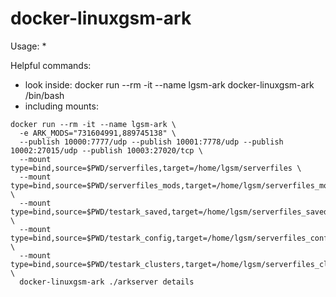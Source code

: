docker-linuxgsm-ark
===================

Usage:
* 

Helpful commands:

* look inside: docker run --rm -it --name lgsm-ark docker-linuxgsm-ark /bin/bash
* including mounts: 
```
docker run --rm -it --name lgsm-ark \
  -e ARK_MODS="731604991,889745138" \
  --publish 10000:7777/udp --publish 10001:7778/udp --publish 10002:27015/udp --publish 10003:27020/tcp \
  --mount type=bind,source=$PWD/serverfiles,target=/home/lgsm/serverfiles \
  --mount type=bind,source=$PWD/serverfiles_mods,target=/home/lgsm/serverfiles_mods \
  --mount type=bind,source=$PWD/testark_saved,target=/home/lgsm/serverfiles_saved \
  --mount type=bind,source=$PWD/testark_config,target=/home/lgsm/serverfiles_config \
  --mount type=bind,source=$PWD/testark_clusters,target=/home/lgsm/serverfiles_clusters \
  docker-linuxgsm-ark ./arkserver details
```
